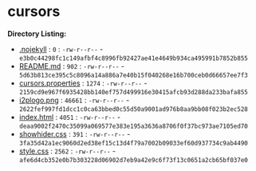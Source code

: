 cursors
=======

**Directory Listing:**

 - [.nojekyll](.nojekyll) : `0` : `-rw-r--r--` - `e3b0c44298fc1c149afbf4c8996fb92427ae41e4649b934ca495991b7852b855`
 - [README.md](README.md) : `902` : `-rw-r--r--` - `5d63b813ce395c5c8096a14a886a7e40b15f040268e16b700ceb0d66657ee7f3`
 - [cursors.properties](cursors.properties) : `1274` : `-rw-r--r--` - `2159cd9e967f6935428bb140ef757d499916e30415afcb93d288da233bafa855`
 - [i2plogo.png](i2plogo.png) : `46661` : `-rw-r--r--` - `2622fef997fd1dcc1c0ca63bbed0c55d50a9001ad976b8aa9bb08f023b2ec528`
 - [index.html](index.html) : `4051` : `-rw-r--r--` - `deaa9002f2470c35099a069577e383e195a3636a8706f0f37bc973ae7105ed70`
 - [showhider.css](showhider.css) : `391` : `-rw-r--r--` - `3fa35d42a1ec9060d2ed38ef15c13d4f79a7002b09033ef60d937734c9ab4490`
 - [style.css](style.css) : `2562` : `-rw-r--r--` - `afe6d4cb352e0b7b303228d06902d7eb9a42e9c6f73f13c0651a2cb65bf037e0`
